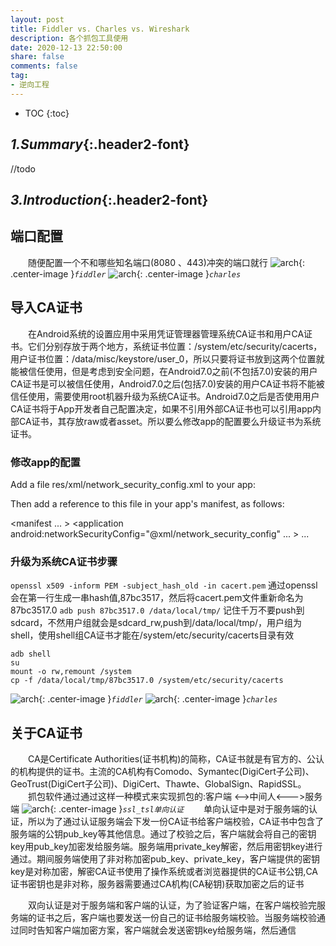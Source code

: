 ```yaml
---
layout: post
title: Fiddler vs. Charles vs. Wireshark
description: 各个抓包工具使用
date: 2020-12-13 22:50:00
share: false
comments: false
tag:
- 逆向工程
---
```

* TOC
{:toc}
## *1.Summary*{:.header2-font}
//todo
## *3.Introduction*{:.header2-font}
## 端口配置
&emsp;&emsp;随便配置一个不和哪些知名端口(8080 、443)冲突的端口就行
![arch]({{site.baseurl}}/asset/crawler/fiddler1.png){: .center-image }_`fiddler`_
![arch]({{site.baseurl}}/asset/crawler/charles1.png){: .center-image }_`charles`_
## 导入CA证书
&emsp;&emsp;在Android系统的设置应用中采用凭证管理器管理系统CA证书和用户CA证书。它们分别存放于两个地方，系统证书位置：/system/etc/security/cacerts，用户证书位置：/data/misc/keystore/user_0，所以只要将证书放到这两个位置就能被信任使用，但是考虑到安全问题，在Android7.0之前(不包括7.0)安装的用户CA证书是可以被信任使用，Android7.0之后(包括7.0)安装的用户CA证书将不能被信任使用，需要使用root机器升级为系统CA证书。Android7.0之后是否使用用户CA证书将于App开发者自己配置决定，如果不引用外部CA证书也可以引用app内部CA证书，其存放raw或者asset。所以要么修改app的配置要么升级证书为系统证书。

### 修改app的配置
Add a file res/xml/network_security_config.xml to your app:

<network-security-config> 
  <debug-overrides> 
    <trust-anchors> 
      <!-- Trust user added CAs while debuggable only -->
      <certificates src="user" /> 
    </trust-anchors> 
  </debug-overrides> 
</network-security-config>
Then add a reference to this file in your app's manifest, as follows:

<?xml version="1.0" encoding="utf-8"?>
<manifest ... >
    <application android:networkSecurityConfig="@xml/network_security_config" ... >
        ...
    </application>
</manifest>

### 升级为系统CA证书步骤
`openssl x509 -inform PEM -subject_hash_old -in cacert.pem`
通过openssl会在第一行生成一串hash值,87bc3517，然后将cacert.pem文件重新命名为87bc3517.0
`adb push 87bc3517.0 /data/local/tmp/`
记住千万不要push到sdcard，不然用户组就会是sdcard_rw,push到/data/local/tmp/，用户组为shell，使用shell组CA证书才能在/system/etc/security/cacerts目录有效
```
adb shell
su
mount -o rw,remount /system
cp -f /data/local/tmp/87bc3517.0 /system/etc/security/cacerts
```
![arch]({{site.baseurl}}/asset/crawler/fiddler2.png){: .center-image }_`fiddler`_
![arch]({{site.baseurl}}/asset/crawler/charles2.png){: .center-image }_`charles`_
## 关于CA证书
&emsp;&emsp;CA是Certificate Authorities(证书机构)的简称，CA证书就是有官方的、公认的机构提供的证书。主流的CA机构有Comodo、Symantec(DigiCert子公司)、GeoTrust(DigiCert子公司)、DigiCert、Thawte、GlobalSign、RapidSSL。
&emsp;&emsp;抓包软件通过通过这样一种模式来实现抓包的:客户端 <-->中间人<--->服务端
![arch]({{site.baseurl}}/asset/crawler/ssl_tsl单向认证.png){: .center-image }_`ssl_tsl单向认证`_
&emsp;&emsp;单向认证中是对于服务端的认证，所以为了通过认证服务端会下发一份CA证书给客户端校验，CA证书中包含了服务端的公钥pub_key等其他信息。通过了校验之后，客户端就会将自己的密钥key用pub_key加密发给服务端。服务端用private_key解密，然后用密钥key进行通过。期间服务端使用了非对称加密pub_key、private_key，客户端提供的密钥key是对称加密，解密CA证书使用了操作系统或者浏览器提供的CA证书公钥,CA证书密钥也是非对称，服务器需要通过CA机构(CA秘钥)获取加密之后的证书

&emsp;&emsp;双向认证是对于服务端和客户端的认证，为了验证客户端，在客户端校验完服务端的证书之后，客户端也要发送一份自己的证书给服务端校验。当服务端校验通过同时告知客户端加密方案，客户端就会发送密钥key给服务端，然后通信
